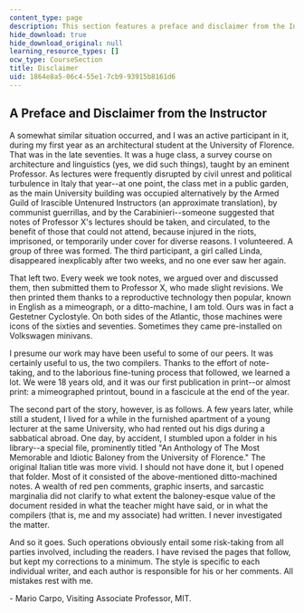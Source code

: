 ```yaml
---
content_type: page
description: This section features a preface and disclaimer from the Instructor.
hide_download: true
hide_download_original: null
learning_resource_types: []
ocw_type: CourseSection
title: Disclaimer
uid: 1864e8a5-06c4-55e1-7cb9-93915b8161d6
---
```


A Preface and Disclaimer from the Instructor
--------------------------------------------

A somewhat similar situation occurred, and I was an active participant in it, during my first year as an architectural student at the University of Florence. That was in the late seventies. It was a huge class, a survey course on architecture and linguistics (yes, we did such things), taught by an eminent Professor. As lectures were frequently disrupted by civil unrest and political turbulence in Italy that year--at one point, the class met in a public garden, as the main University building was occupied alternatively by the Armed Guild of Irascible Untenured Instructors (an approximate translation), by communist guerrillas, and by the Carabinieri--someone suggested that notes of Professor X's lectures should be taken, and circulated, to the benefit of those that could not attend, because injured in the riots, imprisoned, or temporarily under cover for diverse reasons. I volunteered. A group of three was formed. The third participant, a girl called Linda, disappeared inexplicably after two weeks, and no one ever saw her again.

That left two. Every week we took notes, we argued over and discussed them, then submitted them to Professor X, who made slight revisions. We then printed them thanks to a reproductive technology then popular, known in English as a mimeograph, or a ditto-machine, I am told. Ours was in fact a Gestetner Cyclostyle. On both sides of the Atlantic, those machines were icons of the sixties and seventies. Sometimes they came pre-installed on Volkswagen minivans.

I presume our work may have been useful to some of our peers. It was certainly useful to us, the two compilers. Thanks to the effort of note-taking, and to the laborious fine-tuning process that followed, we learned a lot. We were 18 years old, and it was our first publication in print--or almost print: a mimeographed printout, bound in a fascicule at the end of the year.

The second part of the story, however, is as follows. A few years later, while still a student, I lived for a while in the furnished apartment of a young lecturer at the same University, who had rented out his digs during a sabbatical abroad. One day, by accident, I stumbled upon a folder in his library--a special file, prominently titled "An Anthology of The Most Memorable and Idiotic Baloney from the University of Florence." The original Italian title was more vivid. I should not have done it, but I opened that folder. Most of it consisted of the above-mentioned ditto-machined notes. A wealth of red pen comments, graphic inserts, and sarcastic marginalia did not clarify to what extent the baloney-esque value of the document resided in what the teacher might have said, or in what the compilers (that is, me and my associate) had written. I never investigated the matter.

And so it goes. Such operations obviously entail some risk-taking from all parties involved, including the readers. I have revised the pages that follow, but kept my corrections to a minimum. The style is specific to each individual writer, and each author is responsible for his or her comments. All mistakes rest with me.

\- Mario Carpo, Visiting Associate Professor, MIT.